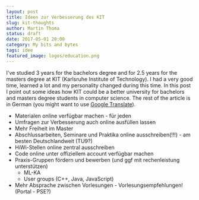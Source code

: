 ```yaml
---
layout: post
title: Ideen zur Verbesserung des KIT
slug: kit-thoughts
author: Martin Thoma
status: draft
date: 2017-05-01 20:00
category: My bits and bytes
tags: idee
featured_image: logos/education.png
---
```

I've studied 3 years for the bachelors degree and for 2.5 years for the masters
degree at KIT (Karlsruhe Institute of Technology). I had a very good time,
learned a lot and my personality changed during this time. In this post I point
out some ideas how KIT could be a better university for bachelors and masters
degree students in computer science. The rest of the article is in German
(you might want to use <a href="https://translate.google.com/">Google Translate</a>).


* Materialen online verfügbar machen - für jeden
* Umfragen zur Verbesserung auch online ausfüllen lassen
* Mehr Freiheit im Master
* Abschlussarbeiten, Seminare und Praktika online ausschreiben(!!!) - am besten Deutschlandweit (TU9?)
* HiWi-Stellen online zentral ausschreiben
* Code online unter offiziellem account verfügbar machen
* Praxis-Gruppen fördern und bewerben (und ggf mit rechenleistung unterstützen)
    * ML-KA
    * User groups (C++, Java, JavaScript)
* Mehr Absprache zwischen Vorlesungen - Vorlesungsempfehlungen! (Portal - PSE?)
